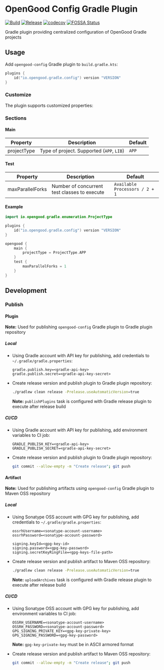 # OpenGood Config Gradle Plugin

[![Build](https://github.com/opengoodio/config-gradle-plugin/workflows/Build/badge.svg)](https://github.com/opengoodio/config-gradle-plugin/actions?query=workflow%3ABuild)
[![Release](https://github.com/opengoodio/config-gradle-plugin/workflows/Release/badge.svg)](https://github.com/opengoodio/config-gradle-plugin/actions?query=workflow%3ARelease)
[![codecov](https://codecov.io/gh/opengoodio/config-gradle-plugin/branch/main/graph/badge.svg?token=AEEYTGK87F)](https://codecov.io/gh/opengoodio/config-gradle-plugin)
[![FOSSA Status](https://app.fossa.com/api/projects/custom%2B22161%2Fgithub.com%2Fopengoodio%2Fconfig-gradle-plugin.svg?type=small)](https://app.fossa.com/projects/custom%2B22161%2Fgithub.com%2Fopengoodio%2Fconfig-gradle-plugin?ref=badge_small)

Gradle plugin providing centralized configuration of OpenGood Gradle
projects


## Usage

Add `opengood-config` Gradle plugin to `build.gradle.kts`:

```kotlin
plugins {
    id("io.opengood.gradle.config") version "VERSION"
}
```

### Customize

The plugin supports customized properties:

### Sections

#### Main

| Property | Description | Default |
|---|---|---|
| projectType | Type of project. Supported (`APP`, `LIB`) | `APP` |

#### Test

| Property | Description | Default |
|---|---|---|
| maxParallelForks | Number of concurrent test classes to execute | `Available Processors / 2 + 1` |

#### Example

```kotlin
import io.opengood.gradle.enumeration.ProjectType

plugins {
    id("io.opengood.gradle.config") version "VERSION"
}

opengood {
    main {
        projectType = ProjectType.APP
    }
    test {
        maxParallelForks = 1
    }
}
```

## Development

### Publish

#### Plugin

**Note:** Used for publishing `opengood-config` Gradle plugin to Gradle
plugin repository

##### Local

* Using Gradle account with API key for publishing, add credentials to
`~/.gradle/gradle.properties`:

    ```properties
    gradle.publish.key=<gradle-api-key>
    gradle.publish.secret=<gradle-api-key-secret>
    ```

* Create release version and publish plugin to Gradle plugin repository:

    ```bash
    ./gradlew clean release -Prelease.useAutomaticVersion=true
    ```

    **Note:** `publishPlugins` task is configured with Gradle release
    plugin to execute after release build

##### CI/CD

* Using Gradle account with API key for publishing, add environment
variables to CI job:

    ```
    GRADLE_PUBLISH_KEY=<gradle-api-key>
    GRADLE_PUBLISH_SECRET=<gradle-api-key-secret>
    ```

* Create release version and publish plugin to Gradle plugin repository:

    ```bash
    git commit --allow-empty -m "Create release"; git push
    ```

#### Artifact

**Note:** Used for publishing artifacts using `opengood-config` Gradle
plugin to Maven OSS repository

##### Local

* Using Sonatype OSS account with GPG key for publishing, add
credentials to `~/.gradle/gradle.properties`:

    ```properties
    ossrhUsername=<sonatype-account-username>
    ossrhPassword=<sonatype-account-password>
    
    signing.keyId=<gpg-key-id>
    signing.password=<gpg-key-password>
    signing.secretKeyRingFile=<gpg-keys-file-path>
    ```

* Create release version and publish artifact to Maven OSS repository:

    ```bash
    ./gradlew clean release -Prelease.useAutomaticVersion=true
    ```

    **Note:** `uploadArchives` task is configured with Gradle release
    plugin to execute after release build

##### CI/CD

* Using Sonatype OSS account with GPG key for publishing, add
environment variables to CI job:

    ```
    OSSRH_USERNAME=<sonatype-account-username>
    OSSRH_PASSWORD=<sonatype-account-password>
    GPG_SIGNING_PRIVATE_KEY=<gpg-key-private-key>
    GPG_SIGNING_PASSWORD=<gpg-key-password>
    ```

    **Note:** `gpg-key-private-key` must be in ASCII armored format

* Create release version and publish artifact to Maven OSS repository:

    ```bash
    git commit --allow-empty -m "Create release"; git push
    ```
